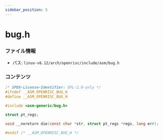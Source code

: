 ```yaml
---
sidebar_position: 5
---
```

# bug.h

### ファイル情報

- パス: `linux-v6.12/arch/openrisc/include/asm/bug.h`

### コンテンツ

```h
/* SPDX-License-Identifier: GPL-2.0-only */
#ifndef __ASM_OPENRISC_BUG_H
#define __ASM_OPENRISC_BUG_H

#include <asm-generic/bug.h>

struct pt_regs;

void __noreturn die(const char *str, struct pt_regs *regs, long err);

#endif /* __ASM_OPENRISC_BUG_H */

```
